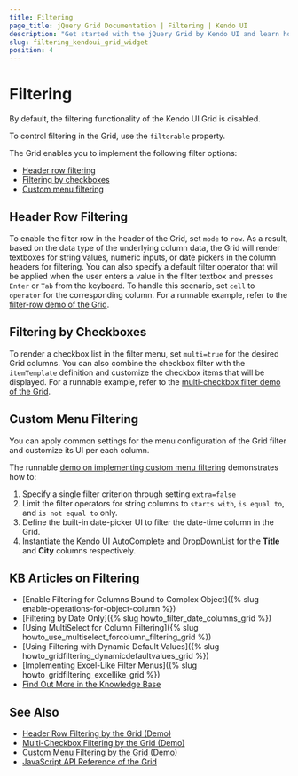 ```yaml
---
title: Filtering
page_title: jQuery Grid Documentation | Filtering | Kendo UI
description: "Get started with the jQuery Grid by Kendo UI and learn how to filter its data."
slug: filtering_kendoui_grid_widget
position: 4
---
```


# Filtering

By default, the filtering functionality of the Kendo UI Grid is disabled.

To control filtering in the Grid, use the `filterable` property.

The Grid enables you to implement the following filter options:
* [Header row filtering](#filtering-by-rows)
* [Filtering by checkboxes](#filtering-by-checkboxes)
* [Custom menu filtering](#custom-mennu-filtering)

## Header Row Filtering  

To enable the filter row in the header of the Grid, set `mode` to `row`. As a result, based on the data type of the underlying column data, the Grid will render textboxes for string values, numeric inputs, or date pickers in the column headers for filtering. You can also specify a default filter operator that will be applied when the user enters a value in the filter textbox and presses `Enter` or `Tab` from the keyboard. To handle this scenario, set `cell` to `operator` for the corresponding column. For a runnable example, refer to the [filter-row demo of the Grid](https://demos.telerik.com/kendo-ui/grid/filter-row).

## Filtering by Checkboxes

To render a checkbox list in the filter menu, set `multi=true` for the desired Grid columns. You can also combine the checkbox filter with the `itemTemplate` definition and customize the checkbox items that will be displayed. For a runnable example, refer to the [multi-checkbox filter demo of the Grid](https://demos.telerik.com/kendo-ui/grid/filter-multi-checkboxes).

## Custom Menu Filtering

You can apply common settings for the menu configuration of the Grid filter and customize its UI per each column.

The runnable [demo on implementing custom menu filtering](https://demos.telerik.com/kendo-ui/grid/filter-menu-customization) demonstrates how to:

1. Specify a single filter criterion through setting `extra=false`
1. Limit the filter operators for string columns to `starts with`, `is equal to`, and `is not equal to` only.
1. Define the built-in date-picker UI to filter the date-time column in the Grid.
1. Instantiate the Kendo UI AutoComplete and DropDownList for the **Title** and **City** columns respectively.

## KB Articles on Filtering

* [Enable Filtering for Columns Bound to Complex Object]({% slug enable-operations-for-object-column %})
* [Filtering by Date Only]({% slug howto_filter_date_columns_grid %})
* [Using MultiSelect for Column Filtering]({% slug howto_use_multiselect_forcolumn_filtering_grid %})
* [Using Filtering with Dynamic Default Values]({% slug howto_gridfiltering_dynamicdefaultvalues_grid %})
* [Implementing Excel-Like Filter Menus]({% slug howto_gridfiltering_excellike_grid %})
* [Find Out More in the Knowledge Base](/knowledge-base)

## See Also

* [Header Row Filtering by the Grid (Demo)](https://demos.telerik.com/kendo-ui/grid/filter-row)
* [Multi-Checkbox Filtering by the Grid (Demo)](https://demos.telerik.com/kendo-ui/grid/filter-multi-checkboxes)
* [Custom Menu Filtering by the Grid (Demo)](https://demos.telerik.com/kendo-ui/grid/filter-menu-customization)
* [JavaScript API Reference of the Grid](http://docs.telerik.com/kendo-ui/api/javascript/ui/grid)
